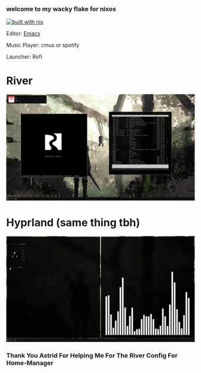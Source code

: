 ### welcome to my wacky flake for nixos
[![built with nix](https://builtwithnix.org/badge.svg)](https://builtwithnix.org)

Editor: [Emacs](https://github.com/alexzsk/glomacs)

Music Player: cmus or spotify

Launcher: Rofi

# River
<img src=./ss/image.png>


# Hyprland (same thing tbh)
<img src=./ss/20240901_23h23m22s_grim.png>


### Thank You Astrid For Helping Me For The River Config For Home-Manager
